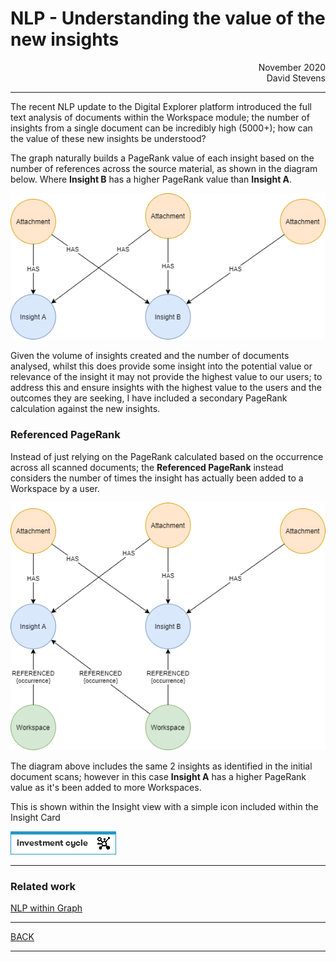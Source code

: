 # NLP - Understanding the value of the new insights

<div align="right">November 2020</div>
<div align="right">David Stevens</div>

---

The recent NLP update to the Digital Explorer platform introduced the full text analysis of documents within the Workspace module; the number of insights from a single document can be incredibly high (5000+); how can the value of these new insights be understood?

The graph naturally builds a PageRank value of each insight based on the number of references across the source material, as shown in the diagram below.   Where **Insight B** has a higher PageRank value than **Insight A**.

![image](images/PageRank.png)<br>

Given the volume of insights created and the number of documents analysed, whilst this does provide some insight into the potential value or relevance of the insight it may not provide the highest value to our users; to address this and ensure insights with the highest value to the users and the outcomes they are seeking, I have included a secondary PageRank calculation against the new insights.

### Referenced PageRank

Instead of just relying on the PageRank calculated based on the occurrence across all scanned documents; the **Referenced PageRank** instead considers the number of times the insight has actually been added to a Workspace by a user.


![image](images/ReferencedPageRank.png)<br>

The diagram above includes the same 2 insights as identified in the initial document scans; however in this case **Insight A** has a higher PageRank value as it's been added to more Workspaces.    

This is shown within the Insight view with a simple icon included within the Insight Card

![image](images/InsightIcon.png)<br>



---

### Related work

[NLP within Graph](../NLPinGraph/readme.md)

---

[BACK](../README.md)

---

